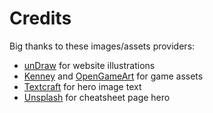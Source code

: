 # Credits

Big thanks to these images/assets providers:


- [unDraw](https://undraw.co/illustrations) for website illustrations
- [Kenney](https://www.kenney.nl/assets) and [OpenGameArt](https://opengameart.org/) for game assets
- [Textcraft](https://textcraft.net/) for hero image text
- [Unsplash](https://unsplash.com/) for cheatsheet page hero